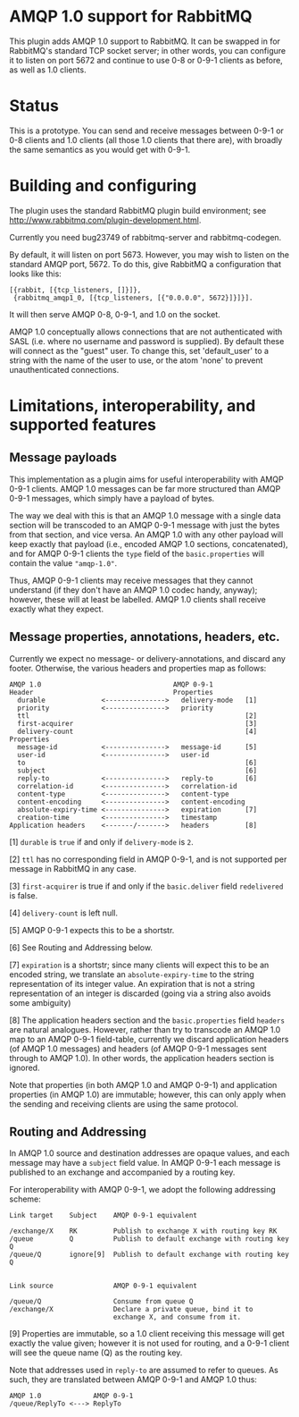 # AMQP 1.0 support for RabbitMQ

This plugin adds AMQP 1.0 support to RabbitMQ.  It can be swapped in
for RabbitMQ's standard TCP socket server; in other words, you can
configure it to listen on port 5672 and continue to use 0-8 or 0-9-1
clients as before, as well as 1.0 clients.

# Status

This is a prototype.  You can send and receive messages between 0-9-1
or 0-8 clients and 1.0 clients (all those 1.0 clients that there
are), with broadly the same semantics as you would get with 0-9-1.

# Building and configuring

The plugin uses the standard RabbitMQ plugin build environment; see <http://www.rabbitmq.com/plugin-development.html>.

Currently you need bug23749 of rabbitmq-server and rabbitmq-codegen.

By default, it will listen on port 5673.  However, you may wish to
listen on the standard AMQP port, 5672.  To do this, give RabbitMQ a
configuration that looks like this:

    [{rabbit, [{tcp_listeners, []}]},
     {rabbitmq_amqp1_0, [{tcp_listeners, [{"0.0.0.0", 5672}]}]}].

It will then serve AMQP 0-8, 0-9-1, and 1.0 on the socket.

AMQP 1.0 conceptually allows connections that are not authenticated
with SASL (i.e. where no username and password is supplied). By
default these will connect as the "guest" user. To change this, set
'default_user' to a string with the name of the user to use, or the
atom 'none' to prevent unauthenticated connections.

# Limitations, interoperability, and supported features

## Message payloads

This implementation as a plugin aims for useful interoperability with
AMQP 0-9-1 clients. AMQP 1.0 messages can be far more structured than
AMQP 0-9-1 messages, which simply have a payload of bytes.

The way we deal with this is that an AMQP 1.0 message with a single
data section will be transcoded to an AMQP 0-9-1 message with just the
bytes from that section, and vice versa. An AMQP 1.0 with any other
payload will keep exactly that payload (i.e., encoded AMQP 1.0
sections, concatenated), and for AMQP 0-9-1 clients the `type` field
of the `basic.properties` will contain the value `"amqp-1.0"`.

Thus, AMQP 0-9-1 clients may receive messages that they cannot
understand (if they don't have an AMQP 1.0 codec handy, anyway);
however, these will at least be labelled. AMQP 1.0 clients shall
receive exactly what they expect.

## Message properties, annotations, headers, etc.

Currently we expect no message- or delivery-annotations, and discard
any footer. Otherwise, the various headers and properties map as
follows:

    AMQP 1.0                                 AMQP 0-9-1
    Header                                   Properties
      durable              <--------------->   delivery-mode   [1]
      priority             <--------------->   priority
      ttl                                                      [2]
      first-acquirer                                           [3]
      delivery-count                                           [4]
    Properties
      message-id           <--------------->   message-id      [5]
      user-id              <--------------->   user-id
      to                                                       [6]
      subject                                                  [6]
      reply-to             <--------------->   reply-to        [6]
      correlation-id       <--------------->   correlation-id
      content-type         <--------------->   content-type
      content-encoding     <--------------->   content-encoding
      absolute-expiry-time <--------------->   expiration      [7]
      creation-time        <--------------->   timestamp
    Application headers    <-------/------->   headers         [8]

[1] `durable` is `true` if and only if `delivery-mode` is `2`.

[2] `ttl` has no corresponding field in AMQP 0-9-1, and is not supported
per message in RabbitMQ in any case.

[3] `first-acquirer` is true if and only if the `basic.deliver` field
`redelivered` is false.

[4] `delivery-count` is left null.

[5] AMQP 0-9-1 expects this to be a shortstr.

[6] See Routing and Addressing below.

[7] `expiration` is a shortstr; since many clients will expect this to
be an encoded string, we translate an `absolute-expiry-time` to the
string representation of its integer value. An expiration that is not
a string representation of an integer is discarded (going via a string
also avoids some ambiguity)

[8] The application headers section and the `basic.properties` field
`headers` are natural analogues. However, rather than try to transcode
an AMQP 1.0 map to an AMQP 0-9-1 field-table, currently we discard
application headers (of AMQP 1.0 messages) and headers (of AMQP 0-9-1
messages sent through to AMQP 1.0). In other words, the application
headers section is ignored.

Note that properties (in both AMQP 1.0 and AMQP 0-9-1) and application
properties (in AMQP 1.0) are immutable; however, this can only apply
when the sending and receiving clients are using the same protocol.

## Routing and Addressing

In AMQP 1.0 source and destination addresses are opaque values, and
each message may have a `subject` field value. In AMQP
0-9-1 each message is published to an exchange and accompanied by a
routing key.

For interoperability with AMQP 0-9-1, we adopt the following
addressing scheme:

    Link target    Subject    AMQP 0-9-1 equivalent

    /exchange/X    RK         Publish to exchange X with routing key RK
    /queue         Q          Publish to default exchange with routing key Q
    /queue/Q       ignore[9]  Publish to default exchange with routing key Q


    Link source               AMQP 0-9-1 equivalent

    /queue/Q                  Consume from queue Q
    /exchange/X               Declare a private queue, bind it to
                              exchange X, and consume from it.

[9] Properties are immutable, so a 1.0 client receiving this message
will get exactly the value given; however it is not used for routing,
and a 0-9-1 client will see the queue name (Q) as the routing key.

Note that addresses used in `reply-to` are assumed to refer to
queues. As such, they are translated between AMQP 0-9-1 and AMQP 1.0
thus:

    AMQP 1.0             AMQP 0-9-1
    /queue/ReplyTo <---> ReplyTo
